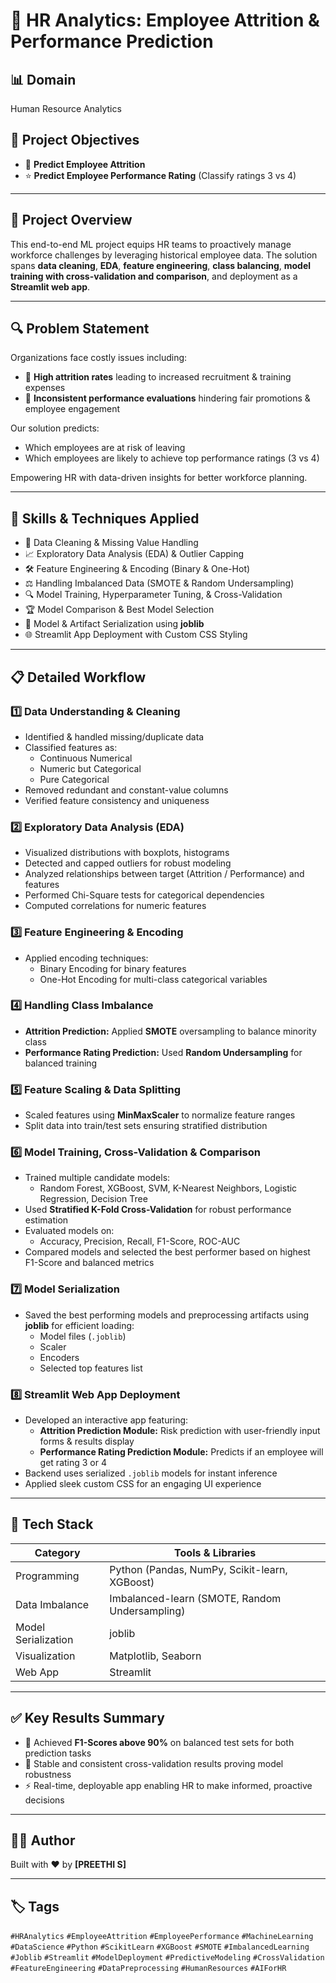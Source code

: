 # 💼 HR Analytics: Employee Attrition & Performance Prediction

## 📊 Domain  
Human Resource Analytics

## 🎯 Project Objectives
- 🚪 **Predict Employee Attrition**  
- ⭐ **Predict Employee Performance Rating** (Classify ratings 3 vs 4)  

---

## 🚀 Project Overview

This end-to-end ML project equips HR teams to proactively manage workforce challenges by leveraging historical employee data. The solution spans **data cleaning**, **EDA**, **feature engineering**, **class balancing**, **model training with cross-validation and comparison**, and deployment as a **Streamlit web app**.

---

## 🔍 Problem Statement

Organizations face costly issues including:

- 🔄 **High attrition rates** leading to increased recruitment & training expenses  
- 🎯 **Inconsistent performance evaluations** hindering fair promotions & employee engagement  

Our solution predicts:

- Which employees are at risk of leaving  
- Which employees are likely to achieve top performance ratings (3 vs 4)  

Empowering HR with data-driven insights for better workforce planning.  

---

## 🧠 Skills & Techniques Applied

- 🧹 Data Cleaning & Missing Value Handling  
- 📈 Exploratory Data Analysis (EDA) & Outlier Capping  
- 🛠 Feature Engineering & Encoding (Binary & One-Hot)  
- ⚖️ Handling Imbalanced Data (SMOTE & Random Undersampling)  
- 🔍 Model Training, Hyperparameter Tuning, & Cross-Validation  
- 🏆 Model Comparison & Best Model Selection  
- 💾 Model & Artifact Serialization using **joblib**  
- 🌐 Streamlit App Deployment with Custom CSS Styling  

---

## 📋 Detailed Workflow

### 1️⃣ Data Understanding & Cleaning  
- Identified & handled missing/duplicate data  
- Classified features as:  
  - Continuous Numerical  
  - Numeric but Categorical  
  - Pure Categorical  
- Removed redundant and constant-value columns  
- Verified feature consistency and uniqueness  

### 2️⃣ Exploratory Data Analysis (EDA)   
  - Visualized distributions with boxplots, histograms  
  - Detected and capped outliers for robust modeling  
  - Analyzed relationships between target (Attrition / Performance) and features  
  - Performed Chi-Square tests for categorical dependencies  
  - Computed correlations for numeric features  

### 3️⃣ Feature Engineering & Encoding  
- Applied encoding techniques:  
  - Binary Encoding for binary features  
  - One-Hot Encoding for multi-class categorical variables  

### 4️⃣ Handling Class Imbalance  
- **Attrition Prediction:** Applied **SMOTE** oversampling to balance minority class  
- **Performance Rating Prediction:** Used **Random Undersampling** for balanced training  

### 5️⃣ Feature Scaling & Data Splitting  
- Scaled features using **MinMaxScaler** to normalize feature ranges  
- Split data into train/test sets ensuring stratified distribution  

### 6️⃣ Model Training, Cross-Validation & Comparison  
- Trained multiple candidate models:  
  - Random Forest, XGBoost, SVM, K-Nearest Neighbors, Logistic Regression, Decision Tree  
- Used **Stratified K-Fold Cross-Validation** for robust performance estimation  
- Evaluated models on:  
  - Accuracy, Precision, Recall, F1-Score, ROC-AUC  
- Compared models and selected the best performer based on highest F1-Score and balanced metrics  

### 7️⃣ Model Serialization  
- Saved the best performing models and preprocessing artifacts using **joblib** for efficient loading:  
  - Model files (`.joblib`)  
  - Scaler  
  - Encoders  
  - Selected top features list  

### 8️⃣ Streamlit Web App Deployment  
- Developed an interactive app featuring:  
  - **Attrition Prediction Module:** Risk prediction with user-friendly input forms & results display  
  - **Performance Rating Prediction Module:** Predicts if an employee will get rating 3 or 4  
- Backend uses serialized `.joblib` models for instant inference  
- Applied sleek custom CSS for an engaging UI experience  

---

## 🧰 Tech Stack

| Category           | Tools & Libraries                                   |
|--------------------|----------------------------------------------------|
| Programming        | Python (Pandas, NumPy, Scikit-learn, XGBoost)      |
| Data Imbalance     | Imbalanced-learn (SMOTE, Random Undersampling)      |
| Model Serialization| joblib                                              |
| Visualization      | Matplotlib, Seaborn                                 |
| Web App            | Streamlit                                          |

---

## ✅ Key Results Summary

- 🚀 Achieved **F1-Scores above 90%** on balanced test sets for both prediction tasks  
- 🔄 Stable and consistent cross-validation results proving model robustness  
- ⚡ Real-time, deployable app enabling HR to make informed, proactive decisions  

---

## 🧑‍💻 Author

Built with ❤️ by **[PREETHI S]**

---

## 🏷️ Tags

`#HRAnalytics` `#EmployeeAttrition` `#EmployeePerformance` `#MachineLearning` `#DataScience` `#Python` `#ScikitLearn` `#XGBoost` `#SMOTE` `#ImbalancedLearning` `#Joblib` `#Streamlit` `#ModelDeployment` `#PredictiveModeling` `#CrossValidation` `#FeatureEngineering` `#DataPreprocessing` `#HumanResources` `#AIForHR`


